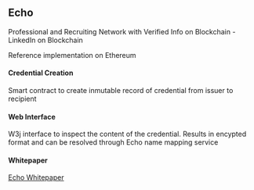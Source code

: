 ## Echo

Professional and Recruiting Network with Verified Info on Blockchain - LinkedIn on Blockchain

Reference implementation on Ethereum

#### Credential Creation
Smart contract to create inmutable record of credential from issuer to recipient

#### Web Interface
W3j interface to inspect the content of the credential. Results in encypted format and can be resolved through Echo name mapping service

#### Whitepaper

<a href="https://github.com/EchoLinkTech/Echo/blob/master/Echo_github.pdf">Echo Whitepaper</a>


